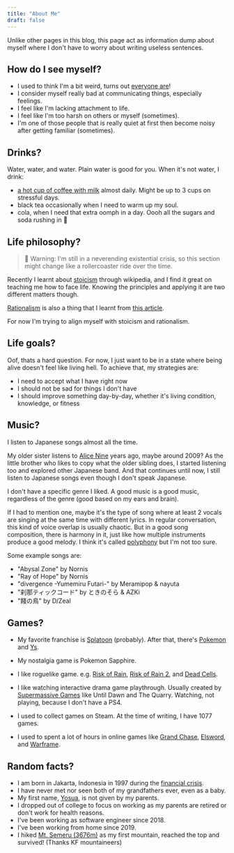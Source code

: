 ```yaml
---
title: "About Me"
draft: false
---
```


Unlike other pages in this blog, this page act as information dump about myself
where I don't have to worry about writing useless sentences.

## How do I see myself?

- I used to think I'm a bit weird, turns out [everyone are](https://viruscomix.com/page500.html)!
- I consider myself really bad at communicating things, especially feelings.
- I feel like I'm lacking attachment to life.
- I feel like I'm too harsh on others or myself (sometimes).
- I'm one of those people that is really quiet at first then become noisy after getting familiar (sometimes).


## Drinks?

Water, water, and water. Plain water is good for you.
When it's not water, I drink:
- [a hot cup of coffee with milk][coffee] almost daily.
  Might be up to 3 cups on stressful days.
- black tea occasionally when I need to warm up my soul.
- cola, when I need that extra oomph in a day.
  Oooh all the sugars and soda rushing in 🫨

[coffee]: ../coffee

## Life philosophy?

> 🚧 Warning: I'm still in a neverending existential crisis,
> so this section might change like a rollercoaster ride over the time.

Recently I learnt about [stoicism](https://en.wikipedia.org/wiki/Stoicism)
through wikipedia, and I find it great on teaching me how to face life.
Knowing the principles and applying it are two different matters though.

[Rationalism](https://en.wikipedia.org/wiki/Rationalism) is also a thing that
I learnt from [this article](https://www.newyorker.com/magazine/2021/08/23/why-is-it-so-hard-to-be-rational).

For now I'm trying to align myself with stoicism and rationalism.

## Life goals?

Oof, thats a hard question.
For now, I just want to be in a state where being alive doesn't feel like
living hell.
To achieve that, my strategies are:
- I need to accept what I have right now
- I should not be sad for things I don't have
- I should improve something day-by-day, whether it's living condition, knowledge, or fitness


## Music?

I listen to Japanese songs almost all the time.

My older sister listens to [Alice Nine](https://en.wikipedia.org/wiki/Alice_Nine)
years ago, maybe around 2009?
As the little brother who likes to copy what the older sibling does,
I started listening too and explored other Japanese band.
And that continues until now, I still listen to Japanese songs even
though I don't speak Japanese.

I don't have a specific genre I liked.
A good music is a good music, regardless of the genre (good based on my ears and brain).

If I had to mention one, maybe it's the type of song where at least 2 vocals
are singing at the same time with different lyrics.
In regular conversation, this kind of voice overlap is usually chaotic.
But in a good song composition, there is harmony in it, just like how multiple
instruments produce a good melody.
I think it's called [polyphony](https://en.wikipedia.org/wiki/Polyphony) but I'm not too sure.

Some example songs are:
  - "Abysal Zone" by Nornis
  - "Ray of Hope" by Nornis
  - "divergence -Yumemiru Futari-" by Meramipop & nayuta
  - "刹那ティックコード" by ときのそら & AZKi
  - "餞の鳥" by D/Zeal

## Games?

- My favorite franchise is [Splatoon][splatoon] (probably).
  After that, there's [Pokemon][pokemon] and [Ys][ys].

- My nostalgia game is Pokemon Sapphire.

- I like roguelike game. e.g. [Risk of Rain][ror], [Risk of Rain 2][ror2],
  and [Dead Cells][deadcells].

- I like watching interactive drama game playthrough.
  Usually created by [Supermassive Games][supermassive] like Until Dawn and
  The Quarry.
  Watching, not playing, because I don't have a PS4.

- I used to collect games on Steam. At the time of writing, I have 1077 games.

- I used to spent a lot of hours in online games like [Grand Chase][grandchase],
  [Elsword][elsword], and [Warframe][warframe].

[splatoon]: https://en.wikipedia.org/wiki/Splatoon
[pokemon]: https://en.wikipedia.org/wiki/Pok%C3%A9mon_(video_game_series)
[ys]: https://en.wikipedia.org/wiki/Ys_(series)

[ror]: https://en.wikipedia.org/wiki/Risk_of_Rain
[ror2]: https://en.wikipedia.org/wiki/Risk_of_Rain_2
[deadcells]: https://en.wikipedia.org/wiki/Dead_Cells

[grandchase]: https://en.wikipedia.org/wiki/Grand_Chase
[elsword]: https://en.wikipedia.org/wiki/Elsword
[warframe]: https://en.wikipedia.org/wiki/Warframe

[supermassive]: https://en.wikipedia.org/wiki/Supermassive_Games

## Random facts?

- I am born in Jakarta, Indonesia in 1997 during the [financial crisis](https://en.wikipedia.org/wiki/1997_Asian_financial_crisis).
- I have never met nor seen both of my grandfathers ever, even as a baby.
- My first name, [Yosua](https://www.behindthename.com/name/yosua/submitted), is not given by my parents.
- I dropped out of college to focus on working as my parents are retired or don't work for health reasons.
- I've been working as software engineer since 2018.
- I've been working from home since 2019.
- I hiked [Mt. Semeru (3676m)](https://en.wikipedia.org/wiki/Semeru) as my first mountain, reached the top and survived! (Thanks KF mountaineers)

